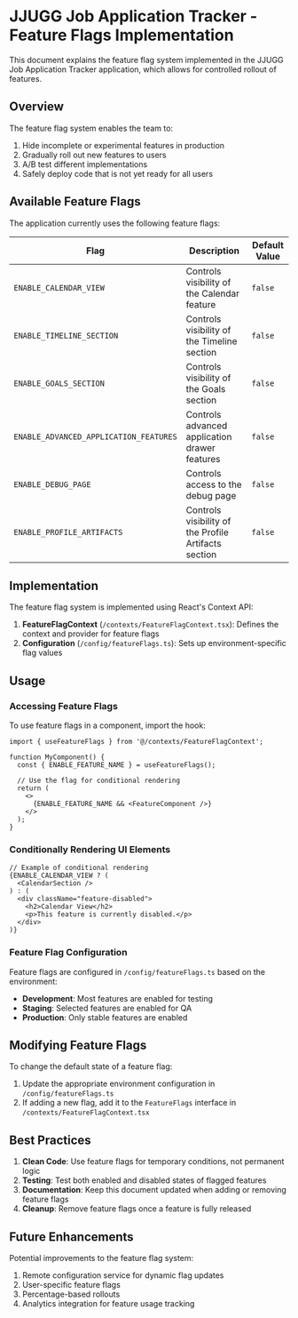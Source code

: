 # JJUGG Job Application Tracker - Feature Flags Implementation

This document explains the feature flag system implemented in the JJUGG Job Application Tracker application, which allows for controlled rollout of features.

## Overview

The feature flag system enables the team to:

1. Hide incomplete or experimental features in production
2. Gradually roll out new features to users
3. A/B test different implementations
4. Safely deploy code that is not yet ready for all users

## Available Feature Flags

The application currently uses the following feature flags:

| Flag                                | Description                                               | Default Value |
|------------------------------------|-----------------------------------------------------------|--------------|
| `ENABLE_CALENDAR_VIEW`              | Controls visibility of the Calendar feature               | `false`      |
| `ENABLE_TIMELINE_SECTION`           | Controls visibility of the Timeline section              | `false`      |
| `ENABLE_GOALS_SECTION`              | Controls visibility of the Goals section                 | `false`      |
| `ENABLE_ADVANCED_APPLICATION_FEATURES` | Controls advanced application drawer features           | `false`      |
| `ENABLE_DEBUG_PAGE`                 | Controls access to the debug page                        | `false`      |
| `ENABLE_PROFILE_ARTIFACTS`          | Controls visibility of the Profile Artifacts section     | `false`      |

## Implementation

The feature flag system is implemented using React's Context API:

1. **FeatureFlagContext** (`/contexts/FeatureFlagContext.tsx`): Defines the context and provider for feature flags
2. **Configuration** (`/config/featureFlags.ts`): Sets up environment-specific flag values

## Usage

### Accessing Feature Flags

To use feature flags in a component, import the hook:

```tsx
import { useFeatureFlags } from '@/contexts/FeatureFlagContext';

function MyComponent() {
  const { ENABLE_FEATURE_NAME } = useFeatureFlags();

  // Use the flag for conditional rendering
  return (
    <>
      {ENABLE_FEATURE_NAME && <FeatureComponent />}
    </>
  );
}
```

### Conditionally Rendering UI Elements

```tsx
// Example of conditional rendering
{ENABLE_CALENDAR_VIEW ? (
  <CalendarSection />
) : (
  <div className="feature-disabled">
    <h2>Calendar View</h2>
    <p>This feature is currently disabled.</p>
  </div>
)}
```

### Feature Flag Configuration

Feature flags are configured in `/config/featureFlags.ts` based on the environment:

- **Development**: Most features are enabled for testing
- **Staging**: Selected features are enabled for QA
- **Production**: Only stable features are enabled

## Modifying Feature Flags

To change the default state of a feature flag:

1. Update the appropriate environment configuration in `/config/featureFlags.ts`
2. If adding a new flag, add it to the `FeatureFlags` interface in `/contexts/FeatureFlagContext.tsx`

## Best Practices

1. **Clean Code**: Use feature flags for temporary conditions, not permanent logic
2. **Testing**: Test both enabled and disabled states of flagged features
3. **Documentation**: Keep this document updated when adding or removing feature flags
4. **Cleanup**: Remove feature flags once a feature is fully released

## Future Enhancements

Potential improvements to the feature flag system:

1. Remote configuration service for dynamic flag updates
2. User-specific feature flags
3. Percentage-based rollouts
4. Analytics integration for feature usage tracking
